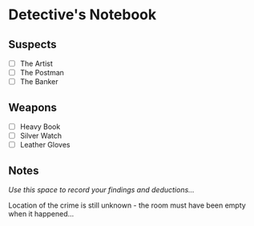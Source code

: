 # Detective's Notebook

## Suspects
- [ ] The Artist
- [ ] The Postman
- [ ] The Banker

## Weapons
- [ ] Heavy Book
- [ ] Silver Watch
- [ ] Leather Gloves

## Notes
*Use this space to record your findings and deductions...*

Location of the crime is still unknown - the room must have been empty when it happened...
